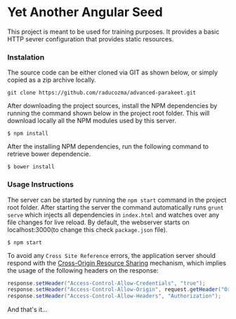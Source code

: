 # Yet Another Angular Seed

This project is meant to be used for training purposes. It provides a basic HTTP sevrer configuration that provides static resources.

### Instalation

The source code can be either cloned via GIT as shown below, or simply copied as a zip archive locally.
```
git clone https://github.com/raducozma/advanced-parakeet.git
```
After downloading the project sources, install the NPM dependencies by running the command shown below in the project root folder. This will download locally all the NPM modules used by this server.
```
$ npm install
```
After the installing NPM dependencies, run the following command to retrieve bower dependencie.
```
$ bower install
```

### Usage Instructions
The server can be started by running the `npm start` command in the project root folder. After starting the server the command automatically runs `grunt serve` which injects all dependencies in `index.html` and watches over any file changes for live reload.
By default, the webserver starts on localhost:3000(to change this check `package.json` file).

```
$ npm start
```
To avoid any `Cross Site Reference` errors, the application server should respond with the [Cross-Origin Resource Sharing](https://developer.mozilla.org/en-US/docs/Web/HTTP/Access_control_CORS) mechanism, which implies the usage of the following headers on the response:
```java
response.setHeader("Access-Control-Allow-Credentials", "true");
response.setHeader("Access-Control-Allow-Origin", request.getHeader("Origin"));
response.setHeader("Access-Control-Allow-Headers", "Authorization");
```

And that's it...
